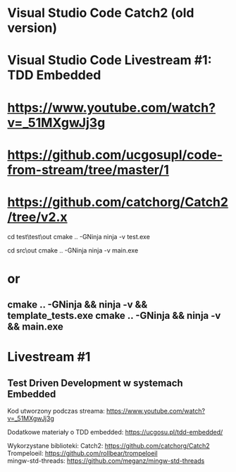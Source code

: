# Visual Studio Code Catch2 (old version)
# Visual Studio Code Livestream #1: TDD Embedded
# https://www.youtube.com/watch?v=_51MXgwJj3g
# https://github.com/ucgosupl/code-from-stream/tree/master/1
# https://github.com/catchorg/Catch2/tree/v2.x

cd test\test\out
cmake .. -GNinja
ninja -v
test.exe

cd src\out
cmake .. -GNinja
ninja -v
main.exe

# or
cmake .. -GNinja && ninja -v && template_tests.exe
cmake .. -GNinja && ninja -v && main.exe
------------------------------------------------------------


# Livestream #1
## Test Driven Development w systemach Embedded

Kod utworzony podczas streama:
https://www.youtube.com/watch?v=_51MXgwJj3g

Dodatkowe materiały o TDD embedded:
https://ucgosu.pl/tdd-embedded/

Wykorzystane biblioteki:
Catch2: https://github.com/catchorg/Catch2  
Trompeloeil: https://github.com/rollbear/trompeloeil  
mingw-std-threads: https://github.com/meganz/mingw-std-threads  
